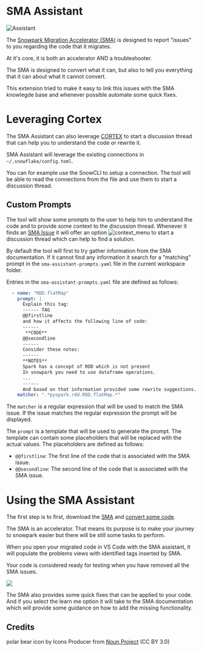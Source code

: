 # SMA Assistant

![Assistant](https://raw.githubusercontent.com/orellabac/sma-assistant/main/assistant.jpeg)

The [Snowpark Migration Accelerator (SMA)](https://www.snowflake.com/snowflake-professional-services/snowpark-migration-accelerator/) is designed to report "issues" to you regarding the code that it migrates.

At it's core, it is both an accelerator AND a troubleshooter.

The SMA is designed to convert what it can, but also to tell you everything that it can about what it cannot convert.

This extension tried to make it easy to link this issues with the SMA knowlegde base and whenever possible automate some quick fixes.

# Leveraging Cortex

The SMA Assistant can also leverage [CORTEX](https://docs.snowflake.com/en/user-guide/snowflake-cortex/overview) to start a discussion thread that can help you to understand the code or rewrite it.

SMA Assistant will leverage the existing connections in `~/.snowflake/config.toml`.

You can for example use the SnowCLI to setup a connection. The tool will be able to read the connections from the file and use them to start a discussion thread.

## Custom Prompts

The tool will show some prompts to the user to help him to understand the code and to provide some context to the discussion thread. Whenever it finds an [SMA Issue](https://docs.snowconvert.com/sma/issue-analysis/issue-codes-by-source) it will offer an option ![context_menu](cortex_menu_options.png)  to start a discussion thread which can help to find a solution. 

By default the tool will first to try gather information from the SMA documentation. If it cannot find any information it search for a "matching" prompt in the `sma-assistant-prompts.yaml` file in the current workspace folder.

Entries in the `sma-assistant-prompts.yaml` file are defined as follows:

```yaml
  - name: "RDD.flatMap"
    prompt: |
      Explain this tag: 
      ------ TAG
      @@firstline 
      and how it affects the following line of code: 
      ------ 
       **CODE** 
      @@secondline
      ------
      Consider these notes:
      ------ 
      **NOTES**
      Spark has a concept of RDD which is not present 
      In snowpark you need to use dataframe operations.
      ...
      ------
      And based on that information provided some rewrite suggestions. 
    matcher: ".*pyspark.rdd.RDD.flatMap.*"
```

The `matcher` is a regular expression that will be used to match the SMA issue. If the issue matches the regular expression the prompt will be displayed.

The `prompt` is a template that will be used to generate the prompt. The template can contain some placeholders that will be replaced with the actual values. The placeholders are defined as follows:

- `@@firstline`: The first line of the code that is associated with the SMA issue.
- `@@secondline`: The second line of the code that is associated with the SMA issue.


# Using the SMA Assistant

The first step is to first, download the [SMA](https://www.snowflake.com/snowflake-professional-services/snowpark-migration-accelerator/) and [convert some code](https://docs.snowconvert.com/sma/user-guide/conversion).

The SMA is an accelerator. That means its purpose is to make your journey to snowpark easier but there will be still some tasks to perform.

When you open your migrated code in VS Code with the SMA assistant, it will populate the problems views with identified tags inserted by SMA.

Your code is considered ready for testing when you have removed all the SMA issues.

![](https://raw.githubusercontent.com/orellabac/sma-assistant/main/problems_view.png)

The SMA also provides some quick fixes that can be applied to your code. And if you select the learn me option it will take to the SMA documentation which will provide some guidance on how to add the missing functionality.

## Credits

polar bear icon by Icons Producer from [Noun Project](`https://thenounproject.com/browse/icons/term/polar-bear/`)  (CC BY 3.0)
